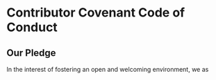 # Contributor Covenant Code of Conduct

## Our Pledge

In the interest of fostering an open and welcoming environment, we as 